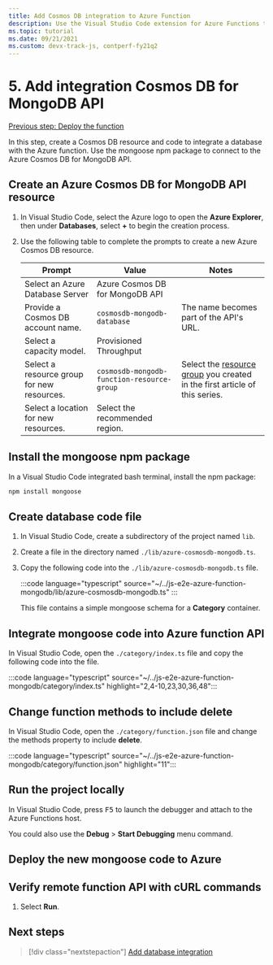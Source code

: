 ```yaml
---
title: Add Cosmos DB integration to Azure Function
description: Use the Visual Studio Code extension for Azure Functions to deploy the Functions app to the Azure cloud. Verify the Functions app is publicly available with a browser. 
ms.topic: tutorial
ms.date: 09/21/2021
ms.custom: devx-track-js, contperf-fy21q2
---
```


# 5. Add integration Cosmos DB for MongoDB API

[Previous step: Deploy the function](tutorial-vscode-serverless-node-test-local.md)

In this step, create a Cosmos DB resource and code to integrate a database with the Azure function. Use the mongoose npm package to connect to the Azure Cosmos DB for MongoDB API. 

## Create an Azure Cosmos DB for MongoDB API resource

1. In Visual Studio Code, select the Azure logo to open the **Azure Explorer**, then under **Databases**, select **+** to begin the creation process.

1. Use the following table to complete the prompts to create a new Azure Cosmos DB resource. 

    |Prompt|Value|Notes|
    |--|--|--|
    |Select an Azure Database Server|Azure Cosmos DB for MongoDB API||
    |Provide a Cosmos DB account name.|`cosmosdb-mongodb-database`|The name becomes part of the API's URL.|
    |Select a capacity model.|Provisioned Throughput||
    |Select a resource group for new resources.|`cosmosdb-mongodb-function-resource-group`|Select the [resource group](tutorial-vscode-serverless-node-install.md#create-a-resource-group) you created in the first article of this series.|
    |Select a location for new resources.|Select the recommended region.||

## Install the mongoose npm package

In a Visual Studio Code integrated bash terminal, install the npm package:

```bash
npm install mongoose
```

## Create database code file 

1. In Visual Studio Code, create a subdirectory of the project named `lib`.
1. Create a file in the directory named `./lib/azure-cosmosdb-mongodb.ts`.
1. Copy the following code into the `./lib/azure-cosmosdb-mongodb.ts` file.

    :::code language="typescript" source="~/../js-e2e-azure-function-mongodb/lib/azure-cosmosdb-mongodb.ts" :::

    This file contains a simple mongoose schema for a **Category** container. 

## Integrate mongoose code into Azure function API

In Visual Studio Code, open the `./category/index.ts` file and copy the following code into the file.

:::code language="typescript" source="~/../js-e2e-azure-function-mongodb/category/index.ts" highlight="2,4-10,23,30,36,48":::

## Change function methods to include delete

In Visual Studio Code, open the `./category/function.json` file and change the methods property to include **delete**.

:::code language="typescript" source="~/../js-e2e-azure-function-mongodb/category/function.json" highlight="11":::
  
## Run the project locally

In Visual Studio Code, press <kbd>F5</kbd>  to launch the debugger and attach to the Azure Functions host. 

You could also use the **Debug** > **Start Debugging** menu command.

## Deploy the new mongoose code to Azure

## Verify remote function API with cURL commands

1. Select **Run**.

## Next steps

> [!div class="nextstepaction"]
> [Add database integration](tutorial-vscode-serverless-node-database-integration.md) 